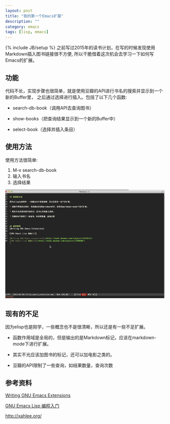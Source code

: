```yaml
---
layout: post
title: "我的第一个Emacs扩展"
description: ""
category: emacs
tags: [lisp, emacs]
---
```

{% include JB/setup %}
之前写过2015年的读书计划，在写的时候发现使用Markdown插入图书链接很不方便, 所以干脆借着这次机会去学习一下如何写Emacs的扩展。
##  功能

代码不长，实现步骤也很简单，就是使用豆瓣的API进行书名的搜索并显示到一个新的Buffer里， 之后通过选择进行插入。包括了以下几个函数:

* search-db-book（调用API去查询图书）

* show-books（把查询结果显示到一个新的Buffer中）

* select-book（选择并插入条目）

## 使用方法

使用方法很简单:

1. M-x search-db-book
2. 输入书名
3. 选择结果

<img style="margin-left:0" src="/img/emacs_md_book.gif"/>

## 现有的不足

因为elisp也是刚学，一些概念也不是很清晰，所以还是有一些不足扩展。

* 函数作用域是全局的，但是输出的是Markdown标记，应该在markdown-mode下进行扩展。

* 其实不光应该加图书的标记，还可以加电影之类的。

* 豆瓣的API限制了一些查询，如结果数量，查询次数

## 参考资料

[Writing GNU Emacs Extensions]

[GNU Emacs Lisp 编程入门]

<http://xahlee.org/>

[Writing GNU Emacs Extensions]:<http://book.douban.com/subject/1432819/>
[GNU Emacs Lisp 编程入门]:<http://book.douban.com/subject/1240500/>
